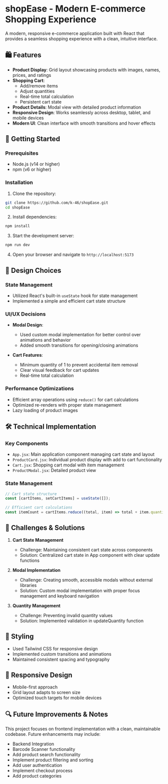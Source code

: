# shopEase - Modern E-commerce Shopping Experience

A modern, responsive e-commerce application built with React that provides a seamless shopping experience with a clean, intuitive interface.

## 🛍️ Features

- **Product Display**: Grid layout showcasing products with images, names, prices, and ratings
- **Shopping Cart**: 
  - Add/remove items
  - Adjust quantities
  - Real-time total calculation
  - Persistent cart state
- **Product Details**: Modal view with detailed product information
- **Responsive Design**: Works seamlessly across desktop, tablet, and mobile devices
- **Modern UI**: Clean interface with smooth transitions and hover effects

## 🚀 Getting Started

### Prerequisites

- Node.js (v14 or higher)
- npm (v6 or higher)

### Installation

1. Clone the repository:
```bash
git clone https://github.com/k-46/shopEase.git
cd shopEase
```

2. Install dependencies:
```bash
npm install
```

3. Start the development server:
```bash
npm run dev
```

4. Open your browser and navigate to `http://localhost:5173`

## 🎨 Design Choices

### State Management
- Utilized React's built-in `useState` hook for state management
- Implemented a simple and efficient cart state structure


### UI/UX Decisions
- **Modal Design**: 
  - Used custom modal implementation for better control over animations and behavior
  - Added smooth transitions for opening/closing animations

- **Cart Features**:
  - Minimum quantity of 1 to prevent accidental item removal
  - Clear visual feedback for cart updates
  - Real-time total calculation

### Performance Optimizations
- Efficient array operations using `reduce()` for cart calculations
- Optimized re-renders with proper state management
- Lazy loading of product images

## 🛠️ Technical Implementation

### Key Components
- `App.jsx`: Main application component managing cart state and layout
- `ProductCard.jsx`: Individual product display with add to cart functionality
- `Cart.jsx`: Shopping cart modal with item management
- `ProductModal.jsx`: Detailed product view

### State Management
```javascript
// Cart state structure
const [cartItems, setCartItems] = useState([]);

// Efficient cart calculations
const itemCount = cartItems.reduce((total, item) => total + item.quantity, 0);
```

## 🎯 Challenges & Solutions

1. **Cart State Management**
   - Challenge: Maintaining consistent cart state across components
   - Solution: Centralized cart state in App component with clear update functions

2. **Modal Implementation**
   - Challenge: Creating smooth, accessible modals without external libraries
   - Solution: Custom modal implementation with proper focus management and keyboard navigation

3. **Quantity Management**
   - Challenge: Preventing invalid quantity values
   - Solution: Implemented validation in updateQuantity function

## 🎨 Styling

- Used Tailwind CSS for responsive design
- Implemented custom transitions and animations
- Maintained consistent spacing and typography

## 📱 Responsive Design

- Mobile-first approach
- Grid layout adapts to screen size
- Optimized touch targets for mobile devices

## 🔍 Future Improvements & Notes

This project focuses on frontend implementation with a clean, maintainable codebase. Future enhancements may include:

-  Backend Integration
-  Barcode Scanner functionality
-  Add product search functionality
-  Implement product filtering and sorting 
-  Add user authentication
-  Implement checkout process
-  Add product categories


